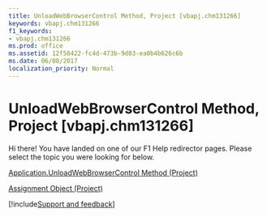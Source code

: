 ```yaml
---
title: UnloadWebBrowserControl Method, Project [vbapj.chm131266]
keywords: vbapj.chm131266
f1_keywords:
- vbapj.chm131266
ms.prod: office
ms.assetid: 12f58422-fc4d-473b-9d03-ea0b4b626c6b
ms.date: 06/08/2017
localization_priority: Normal
---
```



# UnloadWebBrowserControl Method, Project [vbapj.chm131266]

Hi there! You have landed on one of our F1 Help redirector pages. Please select the topic you were looking for below.

[Application.UnloadWebBrowserControl Method (Project)](https://msdn.microsoft.com/library/beccb5ae-102c-4c68-595b-47ff08da72ab%28Office.15%29.aspx)

[Assignment Object (Project)](https://msdn.microsoft.com/library/bfb9a505-7818-0a86-9d4b-f19a0ff465d3%28Office.15%29.aspx)

[!include[Support and feedback](~/includes/feedback-boilerplate.md)]